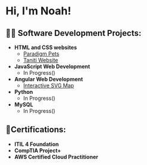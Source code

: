 <h1>Hi, I'm Noah!</h1>

<h2>👨‍💻 Software Development Projects:</h2>

- <b>HTML and CSS websites</b>
  - [Paradigm Pets](https://github.com/NoahDBaldwin/ParadigmPets-Webpage)
  - [Taniti Website](https://github.com/NoahDBaldwin/Taniti-Website/tree/main)
- <b>JavaScript Web Development</b>
  - In Progress() 
- <b>Angular Web Development</b>
  - [Interactive SVG Map](https://github.com/NoahDBaldwin/SVG-Map)
- <b>Python</b>
  - In Progress()
- <b>MySQL</b>
  - In Progress()
 
<h2>📜Certifications:</h2>

- <b>ITIL 4 Foundation</b>
- <b>CompTIA Project+</b>
- <b>AWS Certified Cloud Practitioner</b>

<!--
Here are some ideas to get you started:

- 🔭 I’m currently working on ...
- 🌱 I’m currently learning ...
- 👯 I’m looking to collaborate on ...
- 🤔 I’m looking for help with ...
- 💬 Ask me about ...
- 📫 How to reach me: ...
- 😄 Pronouns: ...
- ⚡ Fun fact: ...
-->
